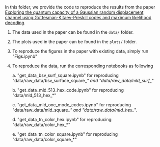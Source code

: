 In this folder, we provide the code to reproduce the results from the paper [Exploring the quantum capacity of a Gaussian random displacement channel using Gottesman-Kitaev-Preskill codes and maximum likelihood decoding](https://arxiv.org/abs/2411.04277). 

1. The data used in the paper can be found in the `data/` folder.

2. The plots used in the paper can be found in the `plots/` folder.

3. To reproduce the figures in the paper with existing data, simply run "Figs.ipynb"

4. To reproduce the data, run the corresponding notebooks as following

    a. "get_data_bsv_surf_square.ipynb" for reproducing "data/raw_data/bsv_surface_square_*" and "data/raw_data/mld_surf_*"

    b. "get_data_mld_513_hex_code.ipynb" for reproducing "data/mld_513_hex_*"

    c. "get_data_mld_one_mode_codes.ipynb" for reproducing "data/raw_data/mld_square_*" and "data/raw_data/mld_hex_*".

    d. "get_data_tn_color_hex.ipynb" for reproducing "data/raw_data/color_hex_*"

    e. "get_data_tn_color_square.ipynb" for reproducing "data/raw_data/color_square_*"

